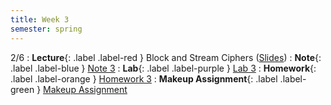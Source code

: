 ```yaml
---
title: Week 3
semester: spring
---
```


2/6
: **Lecture**{: .label .label-red } Block and Stream Ciphers ([Slides](https://docs.google.com/presentation/d/1zfgaNsX76h9tckjHAlK6PCHpr_OV6_RxYPW92RNFHf0/edit?usp=sharing))
: **Note**{: .label .label-blue } [Note 3](https://codebreakingatcal.org/assets/notes/note3.pdf)
: **Lab**{: .label .label-purple } [Lab 3](https://datahub.berkeley.edu/hub/user-redirect/git-pull?repo=https%3A%2F%2Fgithub.com%2FCodebreakingAtCal%2FCodebreakingLabs&urlpath=tree%2FCodebreakingLabs%2FLab3%2Flab03.ipynb&branch=master)
: **Homework**{: .label .label-orange } [Homework 3](https://codebreakingatcal.org/assets/homework/hw3.pdf)
: **Makeup Assignment**{: .label .label-green } [Makeup Assignment](https://codebreakingatcal.org/assets/makeup/makeup3.pdf)